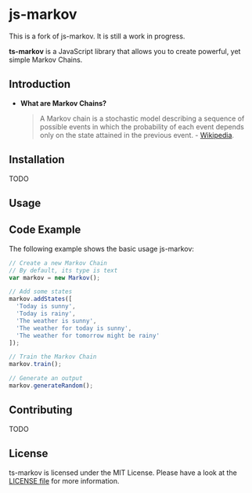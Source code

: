 # js-markov

This is a fork of js-markov.
It is still a work in progress.

**ts-markov** is a JavaScript library that allows you to create powerful, yet simple Markov Chains.

## Introduction

- **What are Markov Chains?**

  > A Markov chain is a stochastic model describing a sequence of possible events in which the probability of each event depends only on the state attained in the previous event. - [Wikipedia](https://en.wikipedia.org/wiki/Markov_chain).

## Installation

TODO

## Usage

## Code Example

The following example shows the basic usage js-markov:

```typescript
// Create a new Markov Chain
// By default, its type is text
var markov = new Markov();

// Add some states
markov.addStates([
  'Today is sunny',
  'Today is rainy',
  'The weather is sunny',
  'The weather for today is sunny',
  'The weather for tomorrow might be rainy'
]);

// Train the Markov Chain
markov.train();

// Generate an output
markov.generateRandom();
```

## Contributing

TODO

## License


ts-markov is licensed under the MIT License.
Please have a look at the [LICENSE file](LICENSE) for more information.
